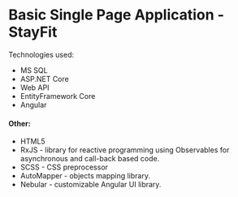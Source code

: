 <h1>Basic Single Page Application - StayFit</h1
<h4>Technologies used:</h4>
<ul>
  <li>MS SQL</li>
  <li>ASP.NET Core</li>
  <li>Web API</li>
  <li>EntityFramework Core</li>
  <li>Angular</li>
</ul>
<h4>Other:</h4>
<ul>
  <li>HTML5</li>
  <li>RxJS - <span>library for reactive programming using Observables for asynchronous and call-back based code.</span></li>
  <li>SCSS - CSS preprocessor</li>
  <li>AutoMapper - objects mapping library.</li>
  <li>Nebular - <span>customizable Angular UI library.</span></li>
</ul>
  
